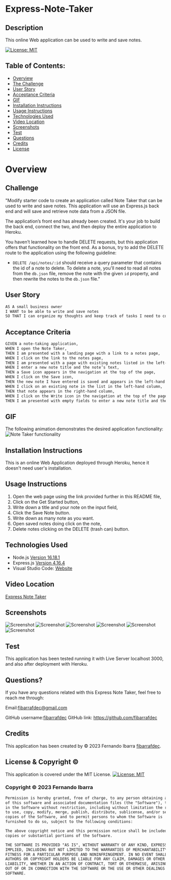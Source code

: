 # Express-Note-Taker

## Description
This online Web application can be used to write and save notes.

[![License: MIT](https://img.shields.io/badge/License-MIT-yellow.svg)](https://opensource.org/licenses/MIT)

## Table of Contents:

- [Overview](#Overview)
- [The Challenge](#The-Challenge)
- [User Story](#User-Story)
- [Acceptance Criteria](#Acceptance-Criteria)
- [GIF](#GIF)
- [Installation Instructions](#Installation-Instructions)
- [Usage Instructions](#Usage-Instructions)
- [Technologies Used](#Technologies-Used)
- [Video Location](#Video-Location)
- [Screenshots](#Screenshots)
- [Test](#Test)
- [Questions](#Questions)
- [Credits](#Credits)
- [License](#License)

# Overview

## Challenge
"Modify starter code to create an application called Note Taker that can be used to write and save notes. This application will use an Express.js back end and will save and retrieve note data from a JSON file.

The application’s front end has already been created. It's your job to build the back end, connect the two, and then deploy the entire application to Heroku.

You haven’t learned how to handle DELETE requests, but this application offers that functionality on the front end. As a bonus, try to add the DELETE route to the application using the following guideline:

* `DELETE /api/notes/:id` should receive a query parameter that contains the id of a note to delete. To delete a note, you'll need to read all notes from the `db.json` file, remove the note with the given `id` property, and then rewrite the notes to the `db.json` file."

## User Story

```md
AS A small business owner
I WANT to be able to write and save notes
SO THAT I can organize my thoughts and keep track of tasks I need to complete.
```

## Acceptance Criteria

```md
GIVEN a note-taking application,
WHEN I open the Note Taker,
THEN I am presented with a landing page with a link to a notes page,
WHEN I click on the link to the notes page,
THEN I am presented with a page with existing notes listed in the left-hand column, plus empty fields to enter a new note title and the note’s text in the right-hand column,
WHEN I enter a new note title and the note’s text,
THEN a Save icon appears in the navigation at the top of the page,
WHEN I click on the Save icon,
THEN the new note I have entered is saved and appears in the left-hand column with the other existing notes,
WHEN I click on an existing note in the list in the left-hand column,
THEN that note appears in the right-hand column,
WHEN I click on the Write icon in the navigation at the top of the page,
THEN I am presented with empty fields to enter a new note title and the note’s text in the right-hand column.
```

## GIF

The following animation demonstrates the desired application functionality:
![Note Taker functionality](./images/GIF/11-express-homework-demo.gif)

## Installation Instructions

This is an online Web Application deployed through Heroku, hence it doesn't need user's installation. 

## Usage Instructions
1. Open the web page using the link provided further in this README file, 
2. Click on the Get Started button, 
3. Write down a title and your note on the input field, 
4. Click the Save Note button.
5. Write down as many note as you want.
6. Open saved notes doing click on the note,
7. Delete notes clicking on the DELETE (trash can) button.

## Technologies Used
- Node.js [Version 16.18.1](https://nodejs.org/en/blog/release/v16.18.1/)
- Express.js [Version 4.16.4](https://expressjs.com/)
- Visual Studio Code: [Website](https://code.visualstudio.com/)

## Video Location
[Express Note Taker](https://drive.google.com/file/d/1r6-Jf42oFd49sn-jYlvYtPBdXlIjhpmq/view?usp=sharing)

## Screenshots
![Screenshot](./images/Screenshots/1.png)
![Screenshot](./images/Screenshots/2.png)
![Screenshot](./images/Screenshots/3.png)
![Screenshot](./images/Screenshots/4.png)
![Screenshot](./images/Screenshots/5.png)
![Screenshot](./images/Screenshots/6.png)

## Test
This application has been tested running it with Live Server localhost 3000, and also after deployment with Heroku.

## Questions?

If you have any questions related with this Express Note Taker, feel free to reach me through:

Email:[fibarrafdec@gmail.com](fibarrafdec@gmail.com)

GitHub username:[fibarrafdec](fibarrafdec)
GitHub link: https://github.com/fibarrafdec

## Credits
This application has been created by © 2023 Fernando Ibarra [fibarrafdec](https://github.com/fibarrafdec).

## License & Copyright ©
This application is covered under the MIT License.
[![License: MIT](https://img.shields.io/badge/License-MIT-yellow.svg)](https://opensource.org/licenses/MIT)

### Copyright © 2023 Fernando Ibarra
```md
Permission is hereby granted, free of charge, to any person obtaining a copy
of this software and associated documentation files (the "Software"), to deal
in the Software without restriction, including without limitation the rights
to use, copy, modify, merge, publish, distribute, sublicense, and/or sell
copies of the Software, and to permit persons to whom the Software is
furnished to do so, subject to the following conditions:

The above copyright notice and this permission notice shall be included in all
copies or substantial portions of the Software.

THE SOFTWARE IS PROVIDED "AS IS", WITHOUT WARRANTY OF ANY KIND, EXPRESS OR
IMPLIED, INCLUDING BUT NOT LIMITED TO THE WARRANTIES OF MERCHANTABILITY,
FITNESS FOR A PARTICULAR PURPOSE AND NONINFRINGEMENT. IN NO EVENT SHALL THE
AUTHORS OR COPYRIGHT HOLDERS BE LIABLE FOR ANY CLAIM, DAMAGES OR OTHER
LIABILITY, WHETHER IN AN ACTION OF CONTRACT, TORT OR OTHERWISE, ARISING FROM,
OUT OF OR IN CONNECTION WITH THE SOFTWARE OR THE USE OR OTHER DEALINGS IN THE
SOFTWARE.
```
